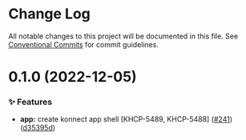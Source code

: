# Change Log

All notable changes to this project will be documented in this file.
See [Conventional Commits](https://conventionalcommits.org) for commit guidelines.

# 0.1.0 (2022-12-05)


### ✨ Features

* **app:** create konnect app shell [KHCP-5489, KHCP-5488] ([#241](https://github.com/Kong/kong-ui-shared-components/issues/241)) ([d35395d](https://github.com/Kong/kong-ui-shared-components/commit/d35395dd329f883de8a9990f2f22f4a645ad78f9))

